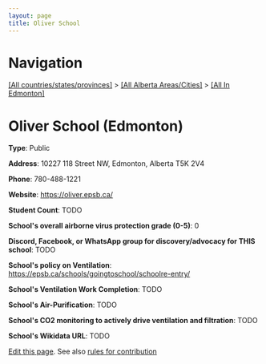 ```yaml
---
layout: page
title: Oliver School
---
```

# Navigation

[[All countries/states/provinces]](../../..) > [[All Alberta Areas/Cities]](../..) > [[All In Edmonton]](..)

# Oliver School (Edmonton)

**Type**: Public

**Address**: 10227 118 Street NW, Edmonton, Alberta T5K 2V4

**Phone**: 780-488-1221

**Website**: <https://oliver.epsb.ca/>

**Student Count**: TODO

**School's overall airborne virus protection grade (0-5)**: 0

**Discord, Facebook, or WhatsApp group for discovery/advocacy for THIS school**: TODO

**School's policy on Ventilation**: <https://epsb.ca/schools/goingtoschool/schoolre-entry/>

**School's Ventilation Work Completion**: TODO

**School's Air-Purification**: TODO

**School's CO2 monitoring to actively drive ventilation and filtration**: TODO

**School's Wikidata URL**: TODO


[Edit this page](https://github.com/ventilate-schools/AB/edit/main/./Edmonton/Oliver_School.md). See also [rules for contribution](../../../contribution-rules/)